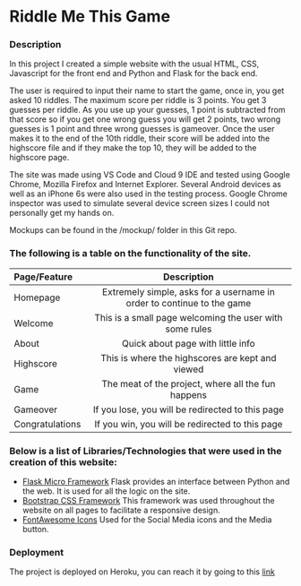 # Riddle Me This Game

### Description

In this project I created a simple website with the usual HTML, CSS, Javascript for the front end and Python and Flask for the back end.

The user is required to input their name to start the game, once in, you get asked 10 riddles.
The maximum score per riddle is 3 points.
You get 3 guesses per riddle. As you use up your guesses, 1 point is subtracted from that score so if you get one wrong guess you will get 2 points, two wrong guesses is 1 point and three wrong guesses is gameover.
Once the user makes it to the end of the 10th riddle, their score will be added into the highscore file and if they make the top 10, they will be added to the highscore page.

The site was made using VS Code and Cloud 9 IDE and tested using Google Chrome, Mozilla Firefox and Internet Explorer. Several Android devices as well as an iPhone 6s were also used in the testing process. Google Chrome inspector was used to simulate several device screen sizes I could not personally get my hands on.

Mockups can be found in the /mockup/ folder in this Git repo.


### The following is a table on the functionality of the site.

| Page/Feature | Description |
| :--- | :---: |
| Homepage | Extremely simple, asks for a username in order to continue to the game |
| Welcome | This is a small page welcoming the user with some rules |
| About | Quick about page with little info |
| Highscore | This is where the highscores are kept and viewed |
| Game | The meat of the project, where all the fun happens |
| Gameover | If you lose, you will be redirected to this page |
| Congratulations | If you win, you will be redirected to this page |


### Below is a list of Libraries/Technologies that were used in the creation of this website:

* [Flask Micro Framework](http://flask.pocoo.org/)
Flask provides an interface between Python and the web. It is used for all the logic on the site.
* [Bootstrap CSS Framework](https://getbootstrap.com/)
This framework was used throughout the website on all pages to facilitate a responsive design.
* [FontAwesome Icons](https://fontawesome.com/)
Used for the Social Media icons and the Media button.

### Deployment

The project is deployed on Heroku, you can reach it by going to this [link](https://shaun-riddle-game.herokuapp.com/)